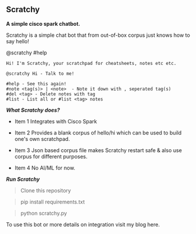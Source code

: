 ## Scratchy

**A simple cisco spark chatbot.**

Scratchy is a simple chat bot that from out-of-box corpus just knows how to say hello!

@scratchy #help

    Hi! I'm Scratchy, your scratchpad for cheatsheets, notes etc etc.

    @scratchy Hi - Talk to me!
    
    #help - See this again!
    #note <tag(s)> | <note>  - Note it down with , seperated tag(s)
    #del <tag> - Delete notes with tag
    #list - List all or #list <tag> notes

_**What Scratchy does?**_
*   Item 1 Integrates with Cisco Spark

*   Item 2 Provides a blank corpus of hello/hi which can be used to build one's own scratchpad.

*   Item 3 Json based corpus file makes Scratchy restart safe & also use corpus for different purposes.

*   Item 4 No AI/ML for now.

_**Run Scratchy**_
>Clone this repository

>pip install requirements.txt

>python scratchy.py

To use this bot or more details on integration visit my blog here.
